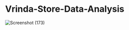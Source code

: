# Vrinda-Store-Data-Analysis


![Screenshot (173)](https://github.com/DebopriyoSarkar97/Vrinda-Store-Data-Analysis/assets/107385671/c56d3de7-a9be-4d6b-8da1-f92eaaf5e0b2)
